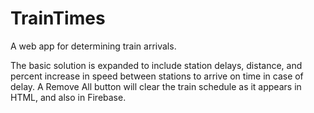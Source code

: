 # TrainTimes
A web app for determining train arrivals. 

The basic solution is expanded to include station delays, distance, and percent increase in speed between stations to arrive on time in case of delay. A Remove All button will clear the train schedule as it appears in HTML, and also in Firebase.
